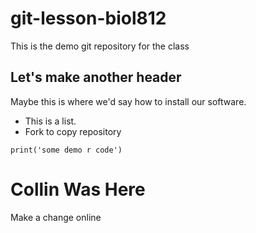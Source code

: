 # git-lesson-biol812

This is the demo git repository for the class

## Let's make another header

Maybe this is where we'd say how to install our software.

* This is a list. 
* Fork to copy repository 

```{r}
print('some demo r code')
```
# Collin Was Here


Make a change online
